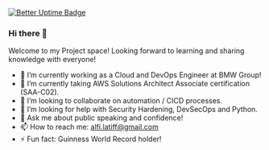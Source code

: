 [![Better Uptime Badge](https://betteruptime.com/status-badges/v1/monitor/bc7t.svg)](https://betteruptime.com/?utm_source=status_badge)

### Hi there 👋
Welcome to my Project space! Looking forward to learning and sharing knowledge with everyone!

- 🔭 I’m currently working as a Cloud and DevOps Engineer at BMW Group! 
- 🌱 I’m currently taking AWS Solutions Architect Associate certification (SAA-C02).
- 👯 I’m looking to collaborate on automation / CICD processes.
- 🤔 I’m looking for help with Security Hardening, DevSecOps and Python.
- 💬 Ask me about public speaking and confidence!
- 📫 How to reach me: alfi.latiff@gmail.com
- ⚡ Fun fact: Guinness World Record holder!

<!--
**alfiduran/alfiduran** is a ✨ _special_ ✨ repository because its `README.md` (this file) appears on your GitHub profile.

Here are some ideas to get you started:

- 🔭 I’m currently working on ...
- 🌱 I’m currently learning ...
- 👯 I’m looking to collaborate on ...
- 🤔 I’m looking for help with ...
- 💬 Ask me about ...
- 📫 How to reach me: ...
- 😄 Pronouns: ...
- ⚡ Fun fact: ...
-->
